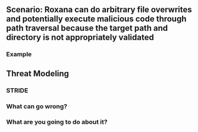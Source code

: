 ## Scenario: Roxana can do arbitrary file overwrites and potentially execute malicious code through path traversal because the target path and directory is not appropriately validated

### Example

## Threat Modeling

### STRIDE

### What can go wrong?

### What are you going to do about it?